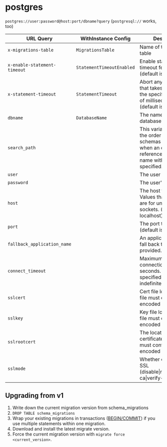# postgres

`postgres://user:password@host:port/dbname?query` (`postgresql://` works, too)

| URL Query  | WithInstance Config | Description |
|------------|---------------------|-------------|
| `x-migrations-table` | `MigrationsTable` | Name of the migrations table |
| `x-enable-statement-timeout` | `StatementTimeoutEnabled` | Enable statement timeout feature (default is false) |
| `x-statement-timeout` | `StatementTimeout` | Abort any statement that takes more than the specified number of milliseconds. (default is 10 seconds) |
| `dbname` | `DatabaseName` | The name of the database to connect to |
| `search_path` | | This variable specifies the order in which schemas are searched when an object is referenced by a simple name with no schema specified. |
| `user` | | The user to sign in as |
| `password` | | The user's password | 
| `host` | | The host to connect to. Values that start with / are for unix domain sockets. (default is localhost) |
| `port` | | The port to bind to. (default is 5432) |
| `fallback_application_name` | | An application_name to fall back to if one isn't provided. |
| `connect_timeout` | | Maximum wait for connection, in seconds. Zero or not specified means wait indefinitely. |
| `sslcert` | | Cert file location. The file must contain PEM encoded data. |
| `sslkey` | | Key file location. The file must contain PEM encoded data. |
| `sslrootcert` | | The location of the root certificate file. The file must contain PEM encoded data. | 
| `sslmode` | | Whether or not to use SSL (disable\|require\|verify-ca\|verify-full) |


## Upgrading from v1

1. Write down the current migration version from schema_migrations
1. `DROP TABLE schema_migrations`
2. Wrap your existing migrations in transactions ([BEGIN/COMMIT](https://www.postgresql.org/docs/current/static/transaction-iso.html)) if you use multiple statements within one migration.
3. Download and install the latest migrate version.
4. Force the current migration version with `migrate force <current_version>`.
